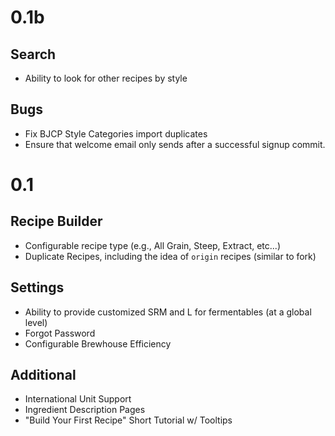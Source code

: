 0.1b
====

Search
--------------
* Ability to look for other recipes by style

Bugs
-------------
* Fix BJCP Style Categories import duplicates
* Ensure that welcome email only sends after a successful signup commit.

0.1
====

Recipe Builder
--------------
* Configurable recipe type (e.g., All Grain, Steep, Extract, etc...)
* Duplicate Recipes, including the idea of `origin` recipes (similar to fork)

Settings
--------
* Ability to provide customized SRM and L for fermentables (at a global level)
* Forgot Password
* Configurable Brewhouse Efficiency

Additional
----------
* International Unit Support
* Ingredient Description Pages
* "Build Your First Recipe" Short Tutorial w/ Tooltips
